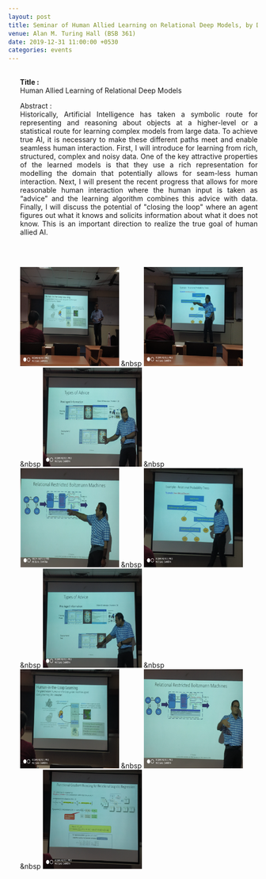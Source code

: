 ```yaml
---
layout: post
title: Seminar of Human Allied Learning on Relational Deep Models, by Dr. Sriraam Natarajan
venue: Alan M. Turing Hall (BSB 361)
date: 2019-12-31 11:00:00 +0530
categories: events
---
```


<ul class="mb-5">
        
<br><strong>Title :</strong>
<br>Human Allied Learning of Relational Deep Models <br> 







<p align="justify"> Abstract :<br>Historically, Artificial Intelligence has taken a symbolic route for representing and reasoning about objects at a higher-level or a statistical route for learning complex models from large data. To achieve true AI, it is necessary to make these different paths meet and enable seamless human interaction. First, I will introduce for learning from rich, structured, complex and noisy data. One of the key attractive properties of the learned models is that they use a rich representation for modelling the domain that potentially allows for seam-less human interaction. Next, I will present the recent progress that allows for more reasonable human interaction where the human input is taken as “advice” and the learning algorithm combines this advice with data. Finally, I will discuss the potential of "closing the loop" where an agent figures out what it knows and solicits information about what it does not know. This is an important direction to realize the true goal of human allied AI. <br></p><br><br>


<img src="/images/1-01.png" style="width:200px;height:200px;" /> &nbsp  <img src="/images/2-01.png" style="width:200px;height:200px;" /> &nbsp  <img src="/images/3-01.png" style="width:200px;height:200px;" />  &nbsp  <img src="/images/4-01.png" style="width:200px;height:200px;" />     &nbsp  <img src="/images/5-01.png" style="width:200px;height:200px;" /> &nbsp  <img src="/images/6-01.png" style="width:200px;height:200px;" /> &nbsp  <img src="/images/7-01.png" style="width:200px;height:200px;" /> &nbsp  <img src="/images/8.png" style="width:200px;height:200px;" />    &nbsp  <img src="/images/9-01.png" style="width:200px;height:200px;" />



